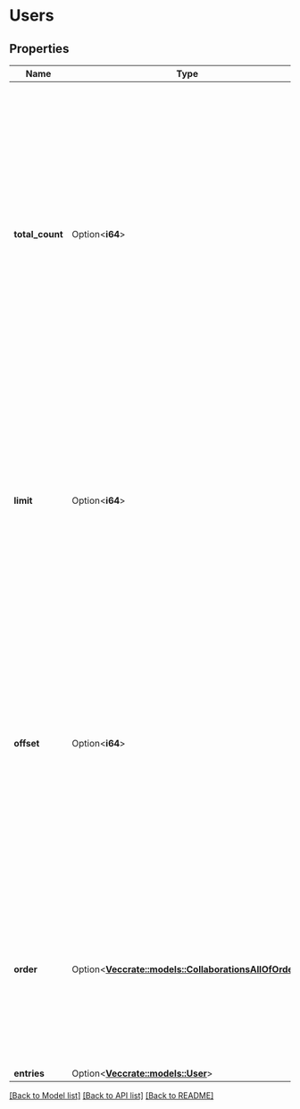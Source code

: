 # Users

## Properties

Name | Type | Description | Notes
------------ | ------------- | ------------- | -------------
**total_count** | Option<**i64**> | One greater than the offset of the last entry in the entire collection. The total number of entries in the collection may be less than `total_count`.  This field is only returned for calls that use offset-based pagination. For marker-based paginated APIs, this field will be omitted. | [optional]
**limit** | Option<**i64**> | The limit that was used for these entries. This will be the same as the `limit` query parameter unless that value exceeded the maximum value allowed. The maximum value varies by API. | [optional]
**offset** | Option<**i64**> | The 0-based offset of the first entry in this set. This will be the same as the `offset` query parameter.  This field is only returned for calls that use offset-based pagination. For marker-based paginated APIs, this field will be omitted. | [optional]
**order** | Option<[**Vec<crate::models::CollaborationsAllOfOrder>**](Collaborations_allOf_order.md)> | The order by which items are returned.  This field is only returned for calls that use offset-based pagination. For marker-based paginated APIs, this field will be omitted. | [optional]
**entries** | Option<[**Vec<crate::models::User>**](User.md)> |  | [optional]

[[Back to Model list]](../README.md#documentation-for-models) [[Back to API list]](../README.md#documentation-for-api-endpoints) [[Back to README]](../README.md)


